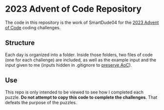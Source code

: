 # 2023 Advent of Code Repository

The code in this repository is the work of SmartDude04 for the [2023 Advent of Code](https://adventofcode.com/2023) coding challenges.

## Structure

Each day is organized into a folder. Inside those folders, two files of code (one for each challenge) are included, as well as the example input and the input given to me (inputs hidden in .gitignore to [preserve AoC](https://adventofcode.com/about#faq_copying)).

## Use

This repo is only intended to be viewed to see how I completed each puzzle. **Do not attempt to copy this code to complete the challenges**. That defeats the purpose of the puzzles.
